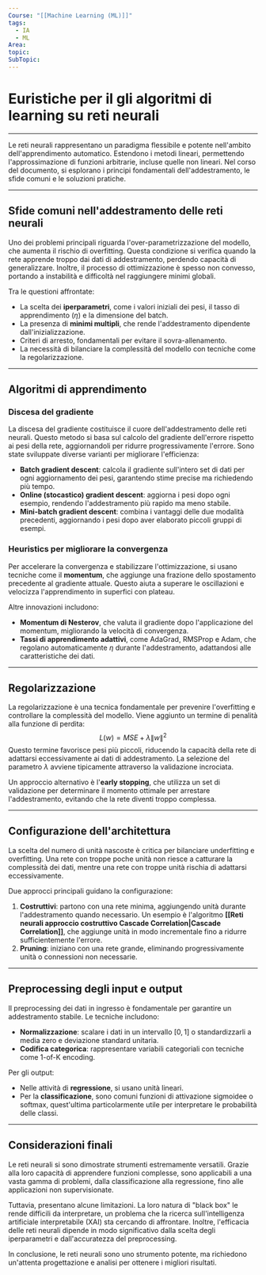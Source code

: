 ```yaml
---
Course: "[[Machine Learning (ML)]]"
tags:
  - IA
  - ML
Area: 
topic: 
SubTopic:
---
```

# Euristiche per il gli algoritmi di learning su reti neurali
---

Le reti neurali rappresentano un paradigma flessibile e potente nell'ambito dell'apprendimento automatico. Estendono i metodi lineari, permettendo l'approssimazione di funzioni arbitrarie, incluse quelle non lineari. Nel corso del documento, si esplorano i principi fondamentali dell'addestramento, le sfide comuni e le soluzioni pratiche.

---

## Sfide comuni nell'addestramento delle reti neurali

Uno dei problemi principali riguarda l'over-parametrizzazione del modello, che aumenta il rischio di overfitting. Questa condizione si verifica quando la rete apprende troppo dai dati di addestramento, perdendo capacità di generalizzare. Inoltre, il processo di ottimizzazione è spesso non convesso, portando a instabilità e difficoltà nel raggiungere minimi globali. 

Tra le questioni affrontate:
- La scelta dei __iperparametri__, come i valori iniziali dei pesi, il tasso di apprendimento ($\eta$) e la dimensione del batch.
- La presenza di __minimi multipli__, che rende l'addestramento dipendente dall'inizializzazione.
- Criteri di arresto, fondamentali per evitare il sovra-allenamento.
- La necessità di bilanciare la complessità del modello con tecniche come la regolarizzazione.

---

## Algoritmi di apprendimento

### Discesa del gradiente
La discesa del gradiente costituisce il cuore dell'addestramento delle reti neurali. Questo metodo si basa sul calcolo del gradiente dell'errore rispetto ai pesi della rete, aggiornandoli per ridurre progressivamente l'errore. Sono state sviluppate diverse varianti per migliorare l'efficienza:
- __Batch gradient descent__: calcola il gradiente sull'intero set di dati per ogni aggiornamento dei pesi, garantendo stime precise ma richiedendo più tempo.
- __Online (stocastico) gradient descent__: aggiorna i pesi dopo ogni esempio, rendendo l'addestramento più rapido ma meno stabile.
- __Mini-batch gradient descent__: combina i vantaggi delle due modalità precedenti, aggiornando i pesi dopo aver elaborato piccoli gruppi di esempi.

### Heuristics per migliorare la convergenza
Per accelerare la convergenza e stabilizzare l'ottimizzazione, si usano tecniche come il __momentum__, che aggiunge una frazione dello spostamento precedente al gradiente attuale. Questo aiuta a superare le oscillazioni e velocizza l'apprendimento in superfici con plateau.

Altre innovazioni includono:
- __Momentum di Nesterov__, che valuta il gradiente dopo l'applicazione del momentum, migliorando la velocità di convergenza.
- __Tassi di apprendimento adattivi__, come AdaGrad, RMSProp e Adam, che regolano automaticamente $\eta$ durante l'addestramento, adattandosi alle caratteristiche dei dati.

---

## Regolarizzazione

La regolarizzazione è una tecnica fondamentale per prevenire l'overfitting e controllare la complessità del modello. Viene aggiunto un termine di penalità alla funzione di perdita:
$$ L(w) = MSE + \lambda \|w\|^2 $$
Questo termine favorisce pesi più piccoli, riducendo la capacità della rete di adattarsi eccessivamente ai dati di addestramento. La selezione del parametro $\lambda$ avviene tipicamente attraverso la validazione incrociata.

Un approccio alternativo è l'__early stopping__, che utilizza un set di validazione per determinare il momento ottimale per arrestare l'addestramento, evitando che la rete diventi troppo complessa.

---

## Configurazione dell'architettura

La scelta del numero di unità nascoste è critica per bilanciare underfitting e overfitting. Una rete con troppe poche unità non riesce a catturare la complessità dei dati, mentre una rete con troppe unità rischia di adattarsi eccessivamente.

Due approcci principali guidano la configurazione:
1. __Costruttivi__: partono con una rete minima, aggiungendo unità durante l'addestramento quando necessario. Un esempio è l'algoritmo __[[Reti neurali approccio costruttivo Cascade Correlation|Cascade Correlation]]__, che aggiunge unità in modo incrementale fino a ridurre sufficientemente l'errore.
2. __Pruning__: iniziano con una rete grande, eliminando progressivamente unità o connessioni non necessarie.

---

## Preprocessing degli input e output

Il preprocessing dei dati in ingresso è fondamentale per garantire un addestramento stabile. Le tecniche includono:
- __Normalizzazione__: scalare i dati in un intervallo $[0,1]$ o standardizzarli a media zero e deviazione standard unitaria.
- __Codifica categorica__: rappresentare variabili categoriali con tecniche come 1-of-K encoding.

Per gli output:
- Nelle attività di __regressione__, si usano unità lineari.
- Per la __classificazione__, sono comuni funzioni di attivazione sigmoidee o softmax, quest'ultima particolarmente utile per interpretare le probabilità delle classi.

---

## Considerazioni finali

Le reti neurali si sono dimostrate strumenti estremamente versatili. Grazie alla loro capacità di apprendere funzioni complesse, sono applicabili a una vasta gamma di problemi, dalla classificazione alla regressione, fino alle applicazioni non supervisionate.

Tuttavia, presentano alcune limitazioni. La loro natura di "black box" le rende difficili da interpretare, un problema che la ricerca sull'intelligenza artificiale interpretabile (XAI) sta cercando di affrontare. Inoltre, l'efficacia delle reti neurali dipende in modo significativo dalla scelta degli iperparametri e dall'accuratezza del preprocessing.

In conclusione, le reti neurali sono uno strumento potente, ma richiedono un'attenta progettazione e analisi per ottenere i migliori risultati.
